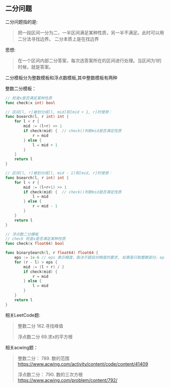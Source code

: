 ## 二分问题

二分问题指的是:

> 把一段区间一分为二，一半区间满足某种性质，另一半不满足。此时可以用二分法寻找边界。
> 二分本质上是在找边界

思想:

> 在一个区间内部二分答案，每次选答案所在的区间进行处理。当区间为1的时候，就是答案。

二分模板分为整数模板和浮点数模板,其中整数模板有两种

整数二分模板：
```go
// 检查x是否满足某种性质
func check(x int) bool

// 区间[l, r]被划分成[l, mid]和[mid + 1, r]时使用：
func bsearch(l, r int) int {
	for l < r {
		mid := (l+r) >> 1
		if check(mid) {  // check()判断mid是否满足性质
		    r = mid	
        } else {
            l = mid + 1	
        }
	}
	return l
}

// 区间[l, r]被划分成[l, mid - 1]和[mid, r]时使用：
func bsearch(l, r int) int {
    for l < r {
        mid := (l+r+1) >> 1
        if check(mid) {  // check()判断mid是否满足性质
            l = mid
        } else {
            r = mid - 1
        }
    }
    return l
}
```

```go
// 浮点数二分模板
// check 检查x是否满足某种性质
func check(x float64) bool

func binarySearch(l, r float64) float64 {
    eps := 1e-6 // eps 表示精度，取决于题目对精度的要求, 如果是只取整数部分，eps = 1
    for (r - l) > eps {
        mid := (l + r) / 2
        if check(mid) {
            r = mid
        } else {
            l = mid
        }
    }
    return l
}
```

相关LeetCode题:

> 整数二分
> 162.寻找峰值
> 
> 浮点数二分
> 69.求x的平方根


相关acwing题：
> 整数二分：
> 789. 数的范围 https://www.acwing.com/activity/content/code/content/41409
> 
> 浮点数二分：
> 790. 数的三次方根 https://www.acwing.com/problem/content/792/


